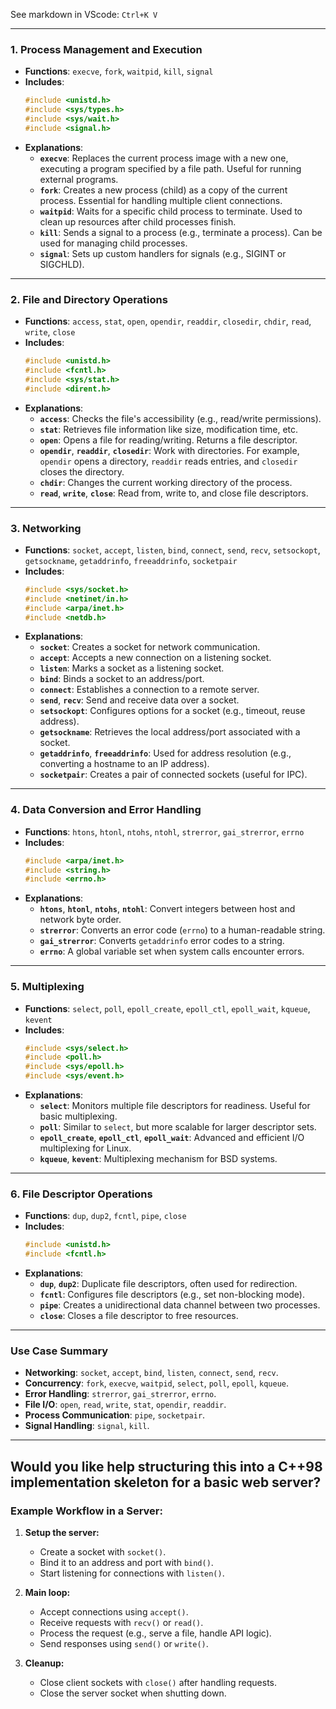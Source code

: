 


See markdown in VScode: `Ctrl+K V`

---

### **1. Process Management and Execution**
- **Functions**: `execve`, `fork`, `waitpid`, `kill`, `signal`
- **Includes**:  
  ```cpp
  #include <unistd.h>
  #include <sys/types.h>
  #include <sys/wait.h>
  #include <signal.h>
  ```
- **Explanations**:  
  - **`execve`**: Replaces the current process image with a new one, executing a program specified by a file path. Useful for running external programs.
  - **`fork`**: Creates a new process (child) as a copy of the current process. Essential for handling multiple client connections.
  - **`waitpid`**: Waits for a specific child process to terminate. Used to clean up resources after child processes finish.
  - **`kill`**: Sends a signal to a process (e.g., terminate a process). Can be used for managing child processes.
  - **`signal`**: Sets up custom handlers for signals (e.g., SIGINT or SIGCHLD).

---

### **2. File and Directory Operations**
- **Functions**: `access`, `stat`, `open`, `opendir`, `readdir`, `closedir`, `chdir`, `read`, `write`, `close`
- **Includes**:  
  ```cpp
  #include <unistd.h>
  #include <fcntl.h>
  #include <sys/stat.h>
  #include <dirent.h>
  ```
- **Explanations**:  
  - **`access`**: Checks the file's accessibility (e.g., read/write permissions).
  - **`stat`**: Retrieves file information like size, modification time, etc.
  - **`open`**: Opens a file for reading/writing. Returns a file descriptor.
  - **`opendir`**, **`readdir`**, **`closedir`**: Work with directories. For example, `opendir` opens a directory, `readdir` reads entries, and `closedir` closes the directory.
  - **`chdir`**: Changes the current working directory of the process.
  - **`read`**, **`write`**, **`close`**: Read from, write to, and close file descriptors.

---

### **3. Networking**
- **Functions**: `socket`, `accept`, `listen`, `bind`, `connect`, `send`, `recv`, `setsockopt`, `getsockname`, `getaddrinfo`, `freeaddrinfo`, `socketpair`
- **Includes**:  
  ```cpp
  #include <sys/socket.h>
  #include <netinet/in.h>
  #include <arpa/inet.h>
  #include <netdb.h>
  ```
- **Explanations**:  
  - **`socket`**: Creates a socket for network communication.
  - **`accept`**: Accepts a new connection on a listening socket.
  - **`listen`**: Marks a socket as a listening socket.
  - **`bind`**: Binds a socket to an address/port.
  - **`connect`**: Establishes a connection to a remote server.
  - **`send`**, **`recv`**: Send and receive data over a socket.
  - **`setsockopt`**: Configures options for a socket (e.g., timeout, reuse address).
  - **`getsockname`**: Retrieves the local address/port associated with a socket.
  - **`getaddrinfo`**, **`freeaddrinfo`**: Used for address resolution (e.g., converting a hostname to an IP address).
  - **`socketpair`**: Creates a pair of connected sockets (useful for IPC).

---

### **4. Data Conversion and Error Handling**
- **Functions**: `htons`, `htonl`, `ntohs`, `ntohl`, `strerror`, `gai_strerror`, `errno`
- **Includes**:  
  ```cpp
  #include <arpa/inet.h>
  #include <string.h>
  #include <errno.h>
  ```
- **Explanations**:  
  - **`htons`**, **`htonl`**, **`ntohs`**, **`ntohl`**: Convert integers between host and network byte order.
  - **`strerror`**: Converts an error code (`errno`) to a human-readable string.
  - **`gai_strerror`**: Converts `getaddrinfo` error codes to a string.
  - **`errno`**: A global variable set when system calls encounter errors.

---

### **5. Multiplexing**
- **Functions**: `select`, `poll`, `epoll_create`, `epoll_ctl`, `epoll_wait`, `kqueue`, `kevent`
- **Includes**:  
  ```cpp
  #include <sys/select.h>
  #include <poll.h>
  #include <sys/epoll.h>
  #include <sys/event.h>
  ```
- **Explanations**:  
  - **`select`**: Monitors multiple file descriptors for readiness. Useful for basic multiplexing.
  - **`poll`**: Similar to `select`, but more scalable for larger descriptor sets.
  - **`epoll_create`**, **`epoll_ctl`**, **`epoll_wait`**: Advanced and efficient I/O multiplexing for Linux.
  - **`kqueue`**, **`kevent`**: Multiplexing mechanism for BSD systems.

---

### **6. File Descriptor Operations**
- **Functions**: `dup`, `dup2`, `fcntl`, `pipe`, `close`
- **Includes**:  
  ```cpp
  #include <unistd.h>
  #include <fcntl.h>
  ```
- **Explanations**:  
  - **`dup`**, **`dup2`**: Duplicate file descriptors, often used for redirection.
  - **`fcntl`**: Configures file descriptors (e.g., set non-blocking mode).
  - **`pipe`**: Creates a unidirectional data channel between two processes.
  - **`close`**: Closes a file descriptor to free resources.

---

### **Use Case Summary**
- **Networking**: `socket`, `accept`, `bind`, `listen`, `connect`, `send`, `recv`.
- **Concurrency**: `fork`, `execve`, `waitpid`, `select`, `poll`, `epoll`, `kqueue`.
- **Error Handling**: `strerror`, `gai_strerror`, `errno`.
- **File I/O**: `open`, `read`, `write`, `stat`, `opendir`, `readdir`.
- **Process Communication**: `pipe`, `socketpair`.
- **Signal Handling**: `signal`, `kill`.

---

Would you like help structuring this into a C++98 implementation skeleton for a basic web server?
---

### **Example Workflow in a Server:**

1. **Setup the server:**
   - Create a socket with `socket()`.
   - Bind it to an address and port with `bind()`.
   - Start listening for connections with `listen()`.

2. **Main loop:**
   - Accept connections using `accept()`.
   - Receive requests with `recv()` or `read()`.
   - Process the request (e.g., serve a file, handle API logic).
   - Send responses using `send()` or `write()`.

3. **Cleanup:**
   - Close client sockets with `close()` after handling requests.
   - Close the server socket when shutting down.
